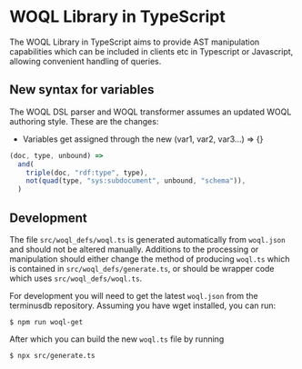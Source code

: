# WOQL Library in TypeScript

The WOQL Library in TypeScript aims to provide AST manipulation
capabilities which can be included in clients etc in Typescript or
Javascript, allowing convenient handling of queries.

## New syntax for variables

The WOQL DSL parser and WOQL transformer assumes an updated WOQL authoring style. These are the changes:

* Variables get assigned through the new (var1, var2, var3...) => {} 

```javascript
(doc, type, unbound) =>
  and(
    triple(doc, "rdf:type", type),
    not(quad(type, "sys:subdocument", unbound, "schema")),
  )

```

## Development

The file `src/woql_defs/woql.ts` is generated automatically from
`woql.json` and should not be altered manually.  Additions to the
processing or manipulation should either change the method of
producing `woql.ts` which is contained in `src/woql_defs/generate.ts`,
or should be wrapper code which uses `src/woql_defs/woql.ts`.

For development you will need to get the latest `woql.json` from the
terminusdb repository. Assuming you have wget installed, you can run:

```
$ npm run woql-get
```

After which you can build the new `woql.ts` file by running

```
$ npx src/generate.ts
```
